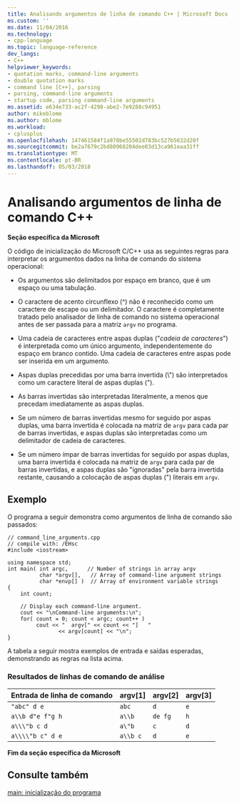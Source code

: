 ```yaml
---
title: Analisando argumentos de linha de comando C++ | Microsoft Docs
ms.custom: ''
ms.date: 11/04/2016
ms.technology:
- cpp-language
ms.topic: language-reference
dev_langs:
- C++
helpviewer_keywords:
- quotation marks, command-line arguments
- double quotation marks
- command line [C++], parsing
- parsing, command-line arguments
- startup code, parsing command-line arguments
ms.assetid: e634e733-ac2f-4298-abe2-7e9288c94951
author: mikeblome
ms.author: mblome
ms.workload:
- cplusplus
ms.openlocfilehash: 147461584f1a978be55502d783bc527b5632d20f
ms.sourcegitcommit: be2a7679c2bd80968204dee03d13ca961eaa31ff
ms.translationtype: MT
ms.contentlocale: pt-BR
ms.lasthandoff: 05/03/2018
---
```

# <a name="parsing-c-command-line-arguments"></a>Analisando argumentos de linha de comando C++
**Seção específica da Microsoft**  
  
 O código de inicialização do Microsoft C/C++ usa as seguintes regras para interpretar os argumentos dados na linha de comando do sistema operacional:  
  
-   Os argumentos são delimitados por espaço em branco, que é um espaço ou uma tabulação.  
  
-   O caractere de acento circunflexo (^) não é reconhecido como um caractere de escape ou um delimitador. O caractere é completamente tratado pelo analisador de linha de comando no sistema operacional antes de ser passada para a matriz `argv` no programa.  
  
-   Uma cadeia de caracteres entre aspas duplas ("*cadeia de caracteres*") é interpretada como um único argumento, independentemente do espaço em branco contido. Uma cadeia de caracteres entre aspas pode ser inserida em um argumento.  
  
-   Aspas duplas precedidas por uma barra invertida (\\") são interpretados como um caractere literal de aspas duplas (").  
  
-   As barras invertidas são interpretadas literalmente, a menos que precedam imediatamente as aspas duplas.  
  
-   Se um número de barras invertidas mesmo for seguido por aspas duplas, uma barra invertida é colocada na matriz de `argv` para cada par de barras invertidas, e aspas duplas são interpretadas como um delimitador de cadeia de caracteres.  
  
-   Se um número ímpar de barras invertidas for seguido por aspas duplas, uma barra invertida é colocada na matriz de `argv` para cada par de barras invertidas, e aspas duplas são "ignoradas" pela barra invertida restante, causando a colocação de aspas duplas (") literais em `argv`.  
  
## <a name="example"></a>Exemplo  
 O programa a seguir demonstra como argumentos de linha de comando são passados:  
  
```  
// command_line_arguments.cpp  
// compile with: /EHsc  
#include <iostream>  
  
using namespace std;  
int main( int argc,      // Number of strings in array argv  
          char *argv[],   // Array of command-line argument strings  
          char *envp[] )  // Array of environment variable strings  
{  
    int count;  
  
    // Display each command-line argument.  
    cout << "\nCommand-line arguments:\n";  
    for( count = 0; count < argc; count++ )  
         cout << "  argv[" << count << "]   "  
                << argv[count] << "\n";  
}  
```  
  
 A tabela a seguir mostra exemplos de entrada e saídas esperadas, demonstrando as regras na lista acima.  
  
### <a name="results-of-parsing-command-lines"></a>Resultados de linhas de comando de análise  
  
|Entrada de linha de comando|argv[1]|argv[2]|argv[3]|  
|-------------------------|---------------|---------------|---------------|  
|`"abc" d e`|`abc`|`d`|`e`|  
|`a\\b d"e f"g h`|`a\\b`|`de fg`|`h`|  
|`a\\\"b c d`|`a\"b`|`c`|`d`|  
|`a\\\\"b c" d e`|`a\\b c`|`d`|`e`|  
  
**Fim da seção específica da Microsoft**  
  
## <a name="see-also"></a>Consulte também  
 [main: inicialização do programa](../cpp/main-program-startup.md)